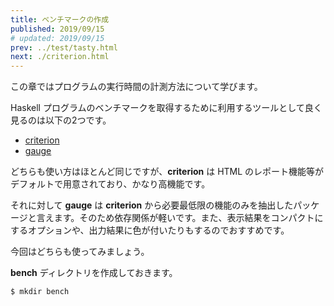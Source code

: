 ```yaml
---
title: ベンチマークの作成
published: 2019/09/15
# updated: 2019/09/15
prev: ../test/tasty.html
next: ./criterion.html
---
```


この章ではプログラムの実行時間の計測方法について学びます。

Haskell プログラムのベンチマークを取得するために利用するツールとして良く見るのは以下の2つです。

- [criterion](https://hackage.haskell.org/package/criterion)
- [gauge](https://hackage.haskell.org/package/gauge)

どちらも使い方はほとんど同じですが、**criterion** は HTML のレポート機能等がデフォルトで用意されており、かなり高機能です。

それに対して **gauge** は **criterion** から必要最低限の機能のみを抽出したパッケージと言えます。そのため依存関係が軽いです。また、表示結果をコンパクトにするオプションや、出力結果に色が付いたりもするのでおすすめです。

今回はどちらも使ってみましょう。

**bench** ディレクトリを作成しておきます。

```shell
$ mkdir bench
```
